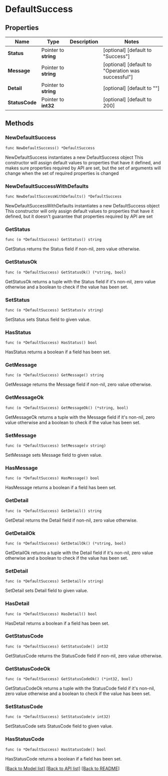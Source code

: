 # DefaultSuccess

## Properties

Name | Type | Description | Notes
------------ | ------------- | ------------- | -------------
**Status** | Pointer to **string** |  | [optional] [default to "Success"]
**Message** | Pointer to **string** |  | [optional] [default to "Operation was successful"]
**Detail** | Pointer to **string** |  | [optional] [default to ""]
**StatusCode** | Pointer to **int32** |  | [optional] [default to 200]

## Methods

### NewDefaultSuccess

`func NewDefaultSuccess() *DefaultSuccess`

NewDefaultSuccess instantiates a new DefaultSuccess object
This constructor will assign default values to properties that have it defined,
and makes sure properties required by API are set, but the set of arguments
will change when the set of required properties is changed

### NewDefaultSuccessWithDefaults

`func NewDefaultSuccessWithDefaults() *DefaultSuccess`

NewDefaultSuccessWithDefaults instantiates a new DefaultSuccess object
This constructor will only assign default values to properties that have it defined,
but it doesn't guarantee that properties required by API are set

### GetStatus

`func (o *DefaultSuccess) GetStatus() string`

GetStatus returns the Status field if non-nil, zero value otherwise.

### GetStatusOk

`func (o *DefaultSuccess) GetStatusOk() (*string, bool)`

GetStatusOk returns a tuple with the Status field if it's non-nil, zero value otherwise
and a boolean to check if the value has been set.

### SetStatus

`func (o *DefaultSuccess) SetStatus(v string)`

SetStatus sets Status field to given value.

### HasStatus

`func (o *DefaultSuccess) HasStatus() bool`

HasStatus returns a boolean if a field has been set.

### GetMessage

`func (o *DefaultSuccess) GetMessage() string`

GetMessage returns the Message field if non-nil, zero value otherwise.

### GetMessageOk

`func (o *DefaultSuccess) GetMessageOk() (*string, bool)`

GetMessageOk returns a tuple with the Message field if it's non-nil, zero value otherwise
and a boolean to check if the value has been set.

### SetMessage

`func (o *DefaultSuccess) SetMessage(v string)`

SetMessage sets Message field to given value.

### HasMessage

`func (o *DefaultSuccess) HasMessage() bool`

HasMessage returns a boolean if a field has been set.

### GetDetail

`func (o *DefaultSuccess) GetDetail() string`

GetDetail returns the Detail field if non-nil, zero value otherwise.

### GetDetailOk

`func (o *DefaultSuccess) GetDetailOk() (*string, bool)`

GetDetailOk returns a tuple with the Detail field if it's non-nil, zero value otherwise
and a boolean to check if the value has been set.

### SetDetail

`func (o *DefaultSuccess) SetDetail(v string)`

SetDetail sets Detail field to given value.

### HasDetail

`func (o *DefaultSuccess) HasDetail() bool`

HasDetail returns a boolean if a field has been set.

### GetStatusCode

`func (o *DefaultSuccess) GetStatusCode() int32`

GetStatusCode returns the StatusCode field if non-nil, zero value otherwise.

### GetStatusCodeOk

`func (o *DefaultSuccess) GetStatusCodeOk() (*int32, bool)`

GetStatusCodeOk returns a tuple with the StatusCode field if it's non-nil, zero value otherwise
and a boolean to check if the value has been set.

### SetStatusCode

`func (o *DefaultSuccess) SetStatusCode(v int32)`

SetStatusCode sets StatusCode field to given value.

### HasStatusCode

`func (o *DefaultSuccess) HasStatusCode() bool`

HasStatusCode returns a boolean if a field has been set.


[[Back to Model list]](../README.md#documentation-for-models) [[Back to API list]](../README.md#documentation-for-api-endpoints) [[Back to README]](../README.md)


